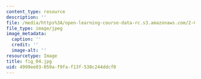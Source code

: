 ```yaml
---
content_type: resource
description: ''
file: /media/https%3A/open-learning-course-data-rc.s3.amazonaws.com/2-007-design-and-manufacturing-i-spring-2009/4999ee03059af9faf13f538c244ddcf0_fig_04.jpg
file_type: image/jpeg
image_metadata:
  caption: ''
  credit: ''
  image-alt: ''
resourcetype: Image
title: fig_04.jpg
uid: 4999ee03-059a-f9fa-f13f-538c244ddcf0
---
```

